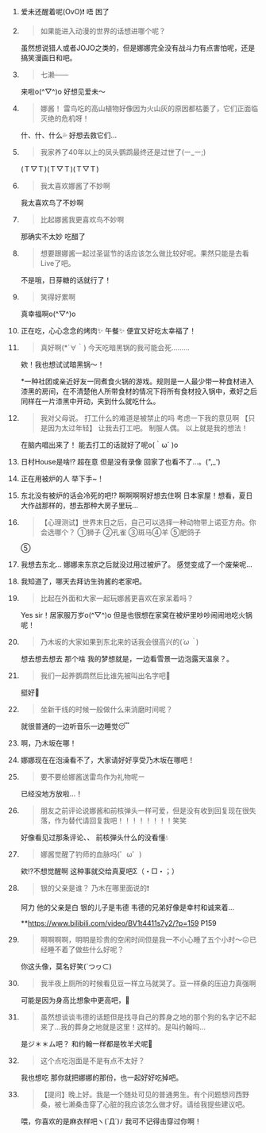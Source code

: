 1. 爱未还醒着呢(OvO)❗️ 唔 困了

2. > 如果能进入动漫的世界的话想进哪个呢？

   虽然想说猎人或者JOJO之类的，但是娜娜完全没有战斗力有点害怕呢，还是搞笑漫画日和吧。

3. > 七濑——

   来啦o(^▽^)o 好想见爱未〜

4. > 娜酱！ 雷鸟吃的高山植物好像因为火山灰的原因都枯萎了，它们正面临灭绝的危机呀！

   什、什、什么💦 好想去救它们…

5. > 我家养了40年以上的凤头鹦鹉最终还是过世了(ー_ー;)

   (Ｔ▽Ｔ)(Ｔ▽Ｔ)(Ｔ▽Ｔ)

6. > 我太喜欢娜酱了不妙啊

   我太喜欢鸟了不妙啊

7. > 比起娜酱我更喜欢鸟不妙啊

   那确实不太妙 吃醋了

8. > 想要跟娜酱一起过圣诞节的话应该怎么做比较好呢。果然只能是去看Live了吧。

   不是哦，日芽糖的话就行了！

9. > 笑得好累啊

   真幸福啊o(^▽^)o

10. 正在吃，心心念念的烤肉✨ 午餐✨ 便宜又好吃太幸福了！

11. > 真好啊(*´∀｀) 今天吃暗黑锅的我可能会死………

    欸！我也想试试暗黑锅〜！

    *一种社团或亲近好友一同煮食火锅的游戏。规则是一人最少带一种食材进入漆黑的房间，在不清楚他人所带食材的情况下将所有食材投入锅中，煮好之后同样在一片漆黑中开动，夹到什么就吃什么。

12. > 我对父母说。 打工什么的难道是被禁止的吗 考虑一下我的意见啊 【只是因为太过年轻】 让我去打工吧。 制服人偶。 以上就是我的想法！

    在脑内唱出来了！ 能去打工的话就好了呢o(｀ω´ )o

13. 日村House是啥⁉︎ 超在意 但是没有录像 回家了也看不了…。(",_')

14. 正在用被炉的人 举下手~！

15. 东北没有被炉的话会冷死的吧⁉︎ 啊啊啊啊好想去住啊 日本家屋！想看，夏日大作战那样的，想去那种大房子里玩…

16. > 【心理测试】世界末日之后，自己可以选择一种动物带上诺亚方舟。你会选哪个？ ①狮子 ②孔雀 ③斑马④羊 ⑤肥鸽子

    ⑤

17. 我想去东北… 娜娜来东京之后就没过用过被炉了。 感觉变成了一个废柴呢…

18. 我知道了，哪天去拜访生驹酱的老家吧。

19. > 比起在外面和大家一起玩娜酱更喜欢在家呆着吗？

    Yes sir！居家服万岁o(^▽^)o 但是也很想在家窝在被炉里吵吵闹闹地吃火锅呢！

20. > 乃木坂的大家如果到东北来的话我会很高兴的(*´ω｀*)

    想去想去想去 那个啥 我的梦想就是，一边看雪景一边泡露天温泉？。

21. > 我们一起养鹦鹉然后比谁先被叫出名字吧💪

    挺好💪

22. > 坐新干线的时候一般做什么来消磨时间呢？

    就很普通的一边听音乐一边睡觉😴

23. 啊，乃木坂在哪！

24. 娜娜现在在泡澡看不了，大家请好好享受乃木坂在哪吧！

25. > 要不要给娜酱送雷鸟作为礼物呢ー

    已经没地方放啦…！

26. > 朋友之前评论说娜酱和前核弹头一样可爱，但是没有收到回复现在很失落，作为替代请回复我吧！！！！！！！！笑笑

    好像看见过那条评论、、 前核弾头什么的没看懂💧

27. > 娜酱觉醒了钓师的血脉吗(゜ω゜)

    欸⁉︎不想觉醒啊 这种事就交给真夏吧Σ（・□・；）

28. > 银的父亲是谁？ 乃木在哪里面说的❗️

    阿力 他的父亲是白 银的儿子是韦德 韦德的兄弟好像是幸村和诚来着…

    **https://www.bilibili.com/video/BV1t4411s7y2/?p=159 P159

29. > 啊啊啊啊，明明是珍贵的空闲时间但是我一不小心睡了五个小时～😖已经睡不着了做些什么好呢？

    你这头像，莫名好笑(´つヮ⊂)

30. > 我半夜上厕所的时候看见豆一样立马就哭了。豆一样桑的压迫力真强啊

    可能是因为身高比想象中更高吧，👀

31. > 虽然想谈谈韦德的话题但是找寻自己的葬身之地的那个狗的名字记不起来了…我的葬身之地就是这里！这样的。是叫约翰吗...

    是ジ＊＊ム吧？ 和约翰一样都是牧羊犬呢🐶

32. > 这个点吃泡面是不是有点不太好？

    我也想吃  那你就把娜娜的那份，也一起好好吃掉吧。

33. > 【提问】晚上好。我是一个随处可见的普通男生。有个问题想问西野桑，被七濑桑击穿了心脏的我应该怎么做才好。请给我提些建议吧。

    喂，你喜欢的是麻衣样吧ヽ(`Д´)ﾉ 我可不记得击穿过你啊！
